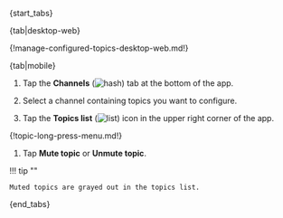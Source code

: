 {start_tabs}

{tab|desktop-web}

{!manage-configured-topics-desktop-web.md!}

{tab|mobile}

1. Tap the **Channels**
   (<img src="/static/images/help/mobile-hash-icon.svg" alt="hash" class="help-center-icon"/>)
   tab at the bottom of the app.

1. Select a channel containing topics you want to configure.

1. Tap the **Topics list**
   (<img src="/static/images/help/mobile-list-icon.svg" alt="list" class="help-center-icon"/>)
   icon in the upper right corner of the app.

{!topic-long-press-menu.md!}

1. Tap **Mute topic** or **Unmute topic**.

!!! tip ""

    Muted topics are grayed out in the topics list.

{end_tabs}
